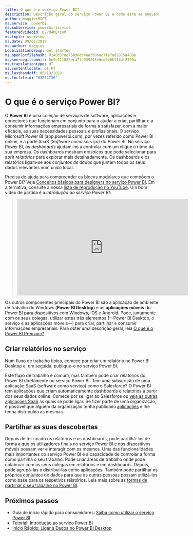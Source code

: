 ```yaml
---
title: O que é o serviço Power BI?
description: Descrição geral do serviço Power BI e como este se enquadra com as outras partes do Power BI.
author: maggiesMSFT
ms.service: powerbi
ms.subservice: powerbi-service
featuredvideoid: B2vd4MQrz4M
ms.topic: overview
ms.date: 09/05/2019
ms.author: maggies
LocalizationGroup: Get started
ms.openlocfilehash: 8240d378e76098dc4ea3b06ac7fe7ad2875a489e
ms.sourcegitcommit: 0e9e211082eca7fd939803e0cd9c6b114af2f90a
ms.translationtype: HT
ms.contentlocale: pt-PT
ms.lasthandoff: 05/13/2020
ms.locfileid: "83272730"
---
```

# <a name="what-is-the-power-bi-service"></a>O que é o serviço Power BI?
O **Power BI** é uma coleção de serviços de software, aplicações e conectores que funcionam em conjunto para o ajudar a criar, partilhar e a consumir informações empresariais de forma a satisfazer, com a maior eficácia, as suas necessidades pessoais e profissionais. O *serviço* Microsoft Power BI (app.powerbi.com), por vezes referido como Power BI online, é a parte SaaS (*Software como serviço*) do Power BI. No serviço Power BI, os *dashboards* ajudam-no a controlar com um clique o ritmo da sua empresa. Os dashboards mostram *mosaicos* que pode selecionar para abrir *relatórios* para explorar mais detalhadamente. Os dashboards e os relatórios ligam-se aos *conjuntos de dados* que juntam todos os seus dados relevantes num único local. 

Precisa de ajuda para compreender os blocos modulares que compõem o Power BI? Veja [Conceitos básicos para designers no serviço Power BI](service-basic-concepts.md). Em alternativa, consulte a nossa [lista de reprodução no YouTube](https://www.youtube.com/playlist?list=PL1N57mwBHtN0JFoKSR0n-tBkUJHeMP2cP). Um bom vídeo de partida é a *Introdução ao serviço Power BI*:

> 
> <iframe width="560" height="315" src="https://www.youtube.com/embed/B2vd4MQrz4M" frameborder="0" allowfullscreen></iframe>
> 

Os outros componentes principais do Power BI são a aplicação de ambiente de trabalho do Windows (**Power BI Desktop**) e as **aplicações móveis** do Power BI para dispositivos com Windows, iOS e Android. Pode, juntamente com os seus colegas, utilizar estes três elementos (&mdash;Power BI Desktop, o serviço e as aplicações móveis&mdash;) para criar, partilhar e consumir informações empresariais. Para obter uma descrição geral, leia [O que é o Power BI Premium?](fundamentals/power-bi-overview.md).

## <a name="creating-reports-in-the-service"></a>Criar relatórios no serviço
Num fluxo de trabalho típico, comece por criar um relatório no Power BI Desktop e, em seguida, publique-o no serviço Power BI.  

Este fluxo de trabalho é comum, mas também pode criar relatórios do Power BI diretamente no serviço Power BI. Tem uma subscrição de uma aplicação SaaS (software como serviço) como o Salesforce? O Power BI tem aplicações que criam automaticamente dashboards e relatórios a partir dos seus dados online. Comece por se ligar ao Salesforce ou [veja as outras aplicações SaaS](connect-data/service-get-data.md) às quais se pode ligar. Se fizer parte de uma organização, é possível que alguém da organização tenha publicado [aplicações](collaborate-share/service-create-distribute-apps.md) e lhe tenha distribuído as mesmas.

## <a name="sharing-your-findings"></a>Partilhar as suas descobertas 

Depois de ter criado os relatórios e os dashboards, pode partilhá-los de forma a que os utilizadores finais no serviço Power BI e nos dispositivos móveis possam ver e interagir com os mesmos. Uma das funcionalidades mais importantes do serviço Power BI é a capacidade de controlar a forma como partilha o seu trabalho. Pode criar áreas de trabalho onde pode colaborar com os seus colegas em relatórios e em dashboards. Depois, pode agrupá-las e distribuí-las como aplicações. Também pode partilhar os próprios conjuntos de dados para que as outras pessoas possam utilizá-los como base para os respetivos relatórios. Leia mais sobre as [formas de partilhar o seu trabalho no Power BI](collaborate-share/service-how-to-collaborate-distribute-dashboards-reports.md).

## <a name="next-steps"></a>Próximos passos
- Guia de início rápido para consumidores: [Saiba como utilizar o serviço Power BI](consumer/end-user-experience.md)   
- [Tutorial: Introdução ao serviço Power BI](service-get-started.md)
- [Início Rápido: Ligar a Dados no Power BI Desktop](connect-data/desktop-quickstart-connect-to-data.md)
